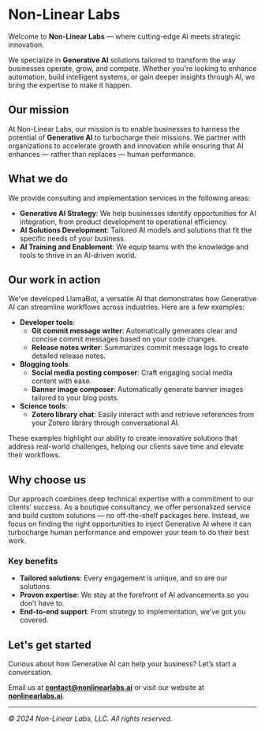 # Non-Linear Labs

Welcome to **Non-Linear Labs** — where cutting-edge AI meets strategic innovation.

We specialize in **Generative AI** solutions tailored to transform the way businesses operate, grow, and compete. Whether you're looking to enhance automation, build intelligent systems, or gain deeper insights through AI, we bring the expertise to make it happen.

## Our mission

At Non-Linear Labs, our mission is to enable businesses to harness the potential of **Generative AI** to turbocharge their missions. We partner with organizations to accelerate growth and innovation while ensuring that AI enhances — rather than replaces — human performance.

## What we do

We provide consulting and implementation services in the following areas:

- **Generative AI Strategy**: We help businesses identify opportunities for AI integration, from product development to operational efficiency.
- **AI Solutions Development**: Tailored AI models and solutions that fit the specific needs of your business.
- **AI Training and Enablement**: We equip teams with the knowledge and tools to thrive in an AI-driven world.

## Our work in action

We’ve developed LlamaBot, a versatile AI that demonstrates how Generative AI can streamline workflows across industries. Here are a few examples:

- **Developer tools**:
  - **Git commit message writer**: Automatically generates clear and concise commit messages based on your code changes.
  - **Release notes writer**: Summarizes commit message logs to create detailed release notes.
- **Blogging tools**:
  - **Social media posting composer**: Craft engaging social media content with ease.
  - **Banner image composer**: Automatically generate banner images tailored to your blog posts.
- **Science tools**:
  - **Zotero library chat**: Easily interact with and retrieve references from your Zotero library through conversational AI.

These examples highlight our ability to create innovative solutions that address real-world challenges, helping our clients save time and elevate their workflows.

## Why choose us

Our approach combines deep technical expertise with a commitment to our clients’ success. As a boutique consultancy, we offer personalized service and build custom solutions — no off-the-shelf packages here. Instead, we focus on finding the right opportunities to inject Generative AI where it can turbocharge human performance and empower your team to do their best work.

### Key benefits

- **Tailored solutions**: Every engagement is unique, and so are our solutions.
- **Proven expertise**: We stay at the forefront of AI advancements so you don’t have to.
- **End-to-end support**: From strategy to implementation, we’ve got you covered.

## Let's get started

Curious about how Generative AI can help your business? Let’s start a conversation.

Email us at **contact@nonlinearlabs.ai** or visit our website at **[nonlinearlabs.ai](https://www.nonlinearlabs.ai)**.

---

*© 2024 Non-Linear Labs, LLC. All rights reserved.*
